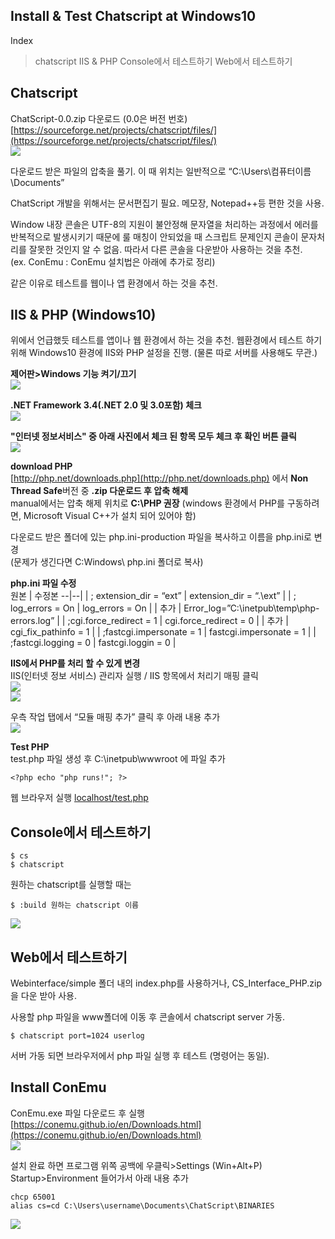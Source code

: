 ## Install & Test Chatscript at Windows10

Index  
> chatscript
> IIS & PHP
> Console에서 테스트하기
> Web에서 테스트하기

## Chatscript  
ChatScript-0.0.zip 다운로드 (0.0은 버전 번호) [https://sourceforge.net/projects/chatscript/files/](https://sourceforge.net/projects/chatscript/files/)   
![
](https://lh3.googleusercontent.com/s8HnXYxysuAn8wTcizXAJJZLbzYzOhnuOUuI5x0kgF-QxOey_kLHVKvz7oIqj-P0cwNYfaenJqQ "downloadchatscript")  

다운로드 받은 파일의 압축을 풀기. 이 때 위치는 일반적으로 “C:\Users\컴퓨터이름\Documents”  

ChatScript 개발을 위해서는 문서편집기 필요. 메모장, Notepad++등 편한 것을 사용.  

Window 내장 콘솔은 UTF-8의 지원이 불안정해 문자열을 처리하는 과정에서 에러를 반복적으로 발생시키기 때문에 룰 매칭이 안되었을 때 스크립트 문제인지 콘솔이 문자처리를 잘못한 것인지 알 수 없음. 따라서 다른 콘솔을 다운받아 사용하는 것을 추천.  
(ex. ConEmu :  ConEmu 설치법은 아래에 추가로 정리)  

같은 이유로 테스트를 웹이나 앱 환경에서 하는 것을 추천.  


## IIS & PHP (Windows10)
위에서 언급했듯 테스트를 앱이나 웹 환경에서 하는 것을 추천. 웹환경에서 테스트 하기 위해 Windows10 환경에 IIS와 PHP 설정을 진행. (물론 따로 서버를 사용해도 무관.) 

**제어판>Windows 기능 켜기/끄기**  
![
](https://lh3.googleusercontent.com/zfff1JtQ1fEtXWXaCIodW6gIJvKDXXg-nTFEWfqEPrtku0X5EnSNeTGXLpbnAU4COzuukSpqdHc "installiisphp1")  

**.NET Framework 3.4(.NET 2.0 및 3.0포함) 체크**  
![
](https://lh3.googleusercontent.com/ysaPWGzrB6V1crqliUjn0x5NZKCOMg2Ugl951xbS9vjhxlU0Nxi5j6j45FIf7jcVAql9-BO3hn8 "installiisphp2")  

**"인터넷 정보서비스" 중 아래 사진에서 체크 된 항목 모두 체크 후 확인 버튼 클릭**  
![
](https://lh3.googleusercontent.com/3lRsAjcbz7JKqYDrxLzcpYo_HmrVmkWE8nsVIulsVpoov42ka8XPYWf1EYyjnI0Y6WE-BmTF3zI "installiisphp3")  

**download PHP**  
[http://php.net/downloads.php](http://php.net/downloads.php) 에서 **Non Thread Safe**버전 중 **.zip 다운로드 후 압축 해제**  
 manual에서는 압축 해제 위치로 **C:\PHP 권장**    (windows 환경에서 PHP를 구동하려면, Microsoft Visual C++가 설치 되어 있어야 함)  

다운로드 받은 폴더에 있는 php.ini-production 파일을 복사하고 이름을 php.ini로 변경  
(문제가 생긴다면 C:Windows\ php.ini 폴더로 복사)  

**php.ini 파일 수정**  
 원본 | 수정본 
--|--|
| ; extension_dir = “ext” | extension_dir = “.\ext” |
| ; log_errors = On | log_errors = On |
| 추가 | Error_log=”C:\inetpub\temp\php-errors.log” |
| ;cgi.force_redirect = 1 | cgi.force_redirect = 0 |
| 추가 | cgi_fix_pathinfo = 1 |
| ;fastcgi.impersonate = 1 | fastcgi.impersonate = 1 |
| ;fastcgi.logging = 0 | fastcgi.loggin = 0 |


**IIS에서 PHP를 처리 할 수 있게 변경**  
IIS(인터넷 정보 서비스) 관리자 실행 / IIS 항목에서 처리기 매핑 클릭  
![
](https://lh3.googleusercontent.com/XrIqv9ZSHlXr2Cxg7ea7r8NsW4toJ7Xrtsk7frQdGrODWrPoLZDdzlk4LHxYgY-EOlhBQ3BRnKM "installiisphp4")  
![
](https://lh3.googleusercontent.com/e2lANGTwpKz09ZGy6ILIzP8dsJNqYQfvobPKfTzt6ekBA7bgq15XhjAbe1EBuBeMEpE9_nA6N6k "installiisphp5")  

우측 작업 탭에서 “모듈 매핑 추가” 클릭 후 아래 내용 추가  
![
](https://lh3.googleusercontent.com/XD8ppvFCBjhpCNMjQnsRdb8scG8Luh0DkM9d3Tu11jN8zicaHh1WSi_gBadcxdjpGxZBsXLqWjo "installiisphp6")  

**Test PHP**  
test.php 파일 생성 후 C:\inetpub\wwwroot 에 파일 추가  

    <?php echo "php runs!"; ?>

웹 브라우저 실행 [localhost/test.php](http://localhost/test.php)  


## Console에서 테스트하기  

    $ cs
    $ chatscript

원하는 chatscript를 실행할 때는

    $ :build 원하는 chatscript 이름

![
](https://lh3.googleusercontent.com/AtcJUf3nhQHjKf0mYqvid5KiVN_x3iZQ5XVmBdqFZMllrrvzEUJ1ABRPf-SdysTIpatYWsN9kxQ "testconsole")  


## Web에서 테스트하기  
Webinterface/simple 폴더 내의 index.php를 사용하거나, CS_Interface_PHP.zip을 다운 받아 사용.  

사용할 php 파일을 www폴더에 이동 후 콘솔에서 chatscript server 가동.  

    $ chatscript port=1024 userlog

서버 가동 되면 브라우저에서 php 파일 실행 후 테스트 (명령어는 동일).  


## Install ConEmu  
ConEmu.exe 파일 다운로드 후 실행 [https://conemu.github.io/en/Downloads.html](https://conemu.github.io/en/Downloads.html)  
![
](https://lh3.googleusercontent.com/WJYXE-CieSdThyr1qoZj6mA18qmeE8wFgNXTee2fnxy_7AvqPrYgbrGIXhlemIZ5g9kj5ve-tKw "downloadConEmu")  

설치 완료 하면 프로그램 위쪽 공백에 우클릭>Settings (Win+Alt+P) Startup>Environment 들어가서 아래 내용 추가

    chcp 65001
    alias cs=cd C:\Users\username\Documents\ChatScript\BINARIES
![
](https://lh3.googleusercontent.com/qeXDe-5b1PySB1h8peENOfn_QppiDbKYjeSoojvAhY263XeXXLUwcD_nGGlvZcAwLmn1Az-jTtU "settingconemu")  


<!--stackedit_data:
eyJoaXN0b3J5IjpbMTQyNjIzMjk4XX0=
-->
